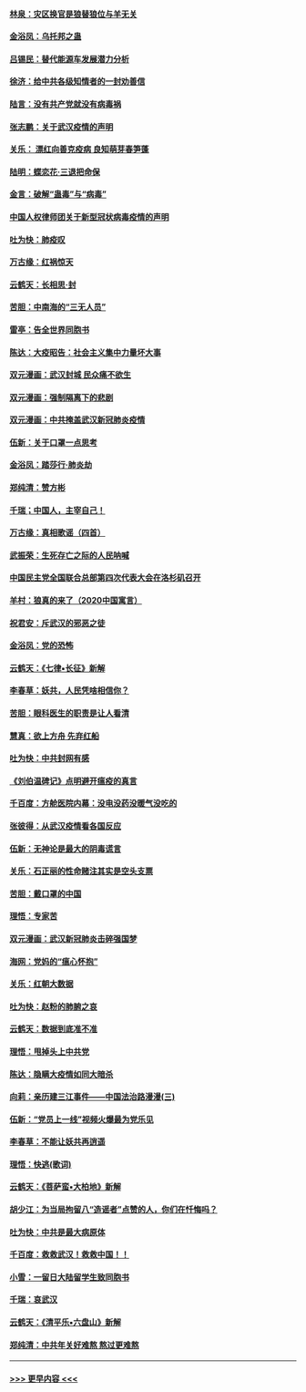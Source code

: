 #### [林泉：灾区换官是狼替狼位与羊无关](../pages/nsc993/n11870896.md?t=02151755) 
#### [金浴凤：乌托邦之蛊](../pages/nsc993/n11870879.md?t=02151755) 
#### [吕锡民：替代能源车发展潜力分析](../pages/nsc993/n11870656.md?t=02151755) 
#### [徐济：给中共各级知情者的一封劝善信](../pages/nsc993/n11868561.md?t=02151755) 
#### [陆言：没有共产党就没有病毒祸](../pages/nsc993/n11868232.md?t=02151755) 
#### [张志鹏：关于武汉疫情的声明](../pages/nsc993/n11867182.md?t=02151755) 
#### [关乐： 漂红向善克疫病 良知萌芽春笋蓬](../pages/nsc993/n11865710.md?t=02151755) 
#### [陆明：蝶恋花‧三退把命保](../pages/nsc993/n11865673.md?t=02151755) 
#### [金言：破解“蛊毒”与“病毒”](../pages/nsc993/n11864103.md?t=02151755) 
#### [中国人权律师团关于新型冠状病毒疫情的声明](../pages/nsc993/n11864249.md?t=02151755) 
#### [吐为快：肺疫叹](../pages/nsc993/n11864027.md?t=02151755) 
#### [万古缘：红祸惊天](../pages/nsc993/n11864079.md?t=02151755) 
#### [云鹤天：长相思‧封](../pages/nsc993/n11864006.md?t=02151755) 
#### [苦胆：中南海的“三无人员”](../pages/nsc993/n11862997.md?t=02151755) 
#### [雷亭：告全世界同胞书](../pages/nsc993/n11862572.md?t=02151755) 
#### [陈达：大疫昭告：社会主义集中力量坏大事](../pages/nsc993/n11859419.md?t=02151755) 
#### [双元漫画：武汉封城 民众痛不欲生](../pages/nsc993/n11859287.md?t=02151755) 
#### [双元漫画：强制隔离下的悲剧](../pages/nsc993/n11859244.md?t=02151755) 
#### [双元漫画：中共掩盖武汉新冠肺炎疫情](../pages/nsc993/n11858249.md?t=02151755) 
#### [伍新：关于口罩一点思考](../pages/nsc993/n11859195.md?t=02151755) 
#### [金浴凤：踏莎行‧肺炎劫](../pages/nsc993/n11858227.md?t=02151755) 
#### [郑纯清：赞方彬](../pages/nsc993/n11856803.md?t=02151755) 
#### [千瑞；中国人，主宰自己！](../pages/nsc993/n11856793.md?t=02151755) 
#### [万古缘：真相歌谣（四首）](../pages/nsc993/n11856263.md?t=02151755) 
#### [武振荣：生死存亡之际的人民呐喊](../pages/nsc993/n11856256.md?t=02151755) 
#### [中国民主党全国联合总部第四次代表大会在洛杉矶召开](../pages/nsc993/n11856344.md?t=02151755) 
#### [羊村：狼真的来了（2020中国寓言）](../pages/nsc993/n11856229.md?t=02151755) 
#### [祝君安：斥武汉的邪恶之徒](../pages/nsc993/n11855861.md?t=02151755) 
#### [金浴凤：党的恐怖](../pages/nsc993/n11855849.md?t=02151755) 
#### [云鹤天：《七律▪长征》新解](../pages/nsc993/n11855479.md?t=02151755) 
#### [李春草：妖共，人民凭啥相信你？](../pages/nsc993/n11855196.md?t=02151755) 
#### [苦胆：眼科医生的职责是让人看清](../pages/nsc993/n11853840.md?t=02151755) 
#### [慧真：欲上方舟 先弃红船](../pages/nsc993/n11853483.md?t=02151755) 
#### [吐为快：中共封网有感](../pages/nsc993/n11852575.md?t=02151755) 
#### [《刘伯温碑记》点明避开瘟疫的真言](../pages/nsc993/n11852128.md?t=02151755) 
#### [千百度：方舱医院内幕：没电没药没暖气没吃的](../pages/nsc993/n11850211.md?t=02151755) 
#### [张彼得：从武汉疫情看各国反应](../pages/nsc993/n11850102.md?t=02151755) 
#### [伍新：无神论是最大的阴毒谎言](../pages/nsc993/n11846129.md?t=02151755) 
#### [关乐：石正丽的性命赌注其实是空头支票](../pages/nsc993/n11846109.md?t=02151755) 
#### [苦胆：戴口罩的中国](../pages/nsc993/n11845576.md?t=02151755) 
#### [理悟：专家苦](../pages/nsc993/n11845564.md?t=02151755) 
#### [双元漫画：武汉新冠肺炎击碎强国梦](../pages/nsc993/n11843320.md?t=02151755) 
#### [海网：党妈的“瘟心怀抱”](../pages/nsc993/n11840740.md?t=02151755) 
#### [关乐：红朝大数据](../pages/nsc993/n11840675.md?t=02151755) 
#### [吐为快：赵粉的肺腑之哀](../pages/nsc993/n11840618.md?t=02151755) 
#### [云鹤天：数据到底准不准](../pages/nsc993/n11840325.md?t=02151755) 
#### [理悟：甩掉头上中共党](../pages/nsc993/n11838826.md?t=02151755) 
#### [陈达：隐瞒大疫情如同大暗杀](../pages/nsc993/n11838771.md?t=02151755) 
#### [向莉：亲历建三江事件——中国法治路漫漫(三)](../pages/nsc993/n11831825.md?t=02151755) 
#### [伍新：“党员上一线”视频火爆最为党乐见](../pages/nsc993/n11838200.md?t=02151755) 
#### [李春草：不能让妖共再逍遥](../pages/nsc993/n11838102.md?t=02151755) 
#### [理悟：快逃(歌词)](../pages/nsc993/n11838083.md?t=02151755) 
#### [云鹤天：《菩萨蛮▪大柏地》新解](../pages/nsc993/n11838059.md?t=02151755) 
#### [胡少江：为当局拘留八“造谣者”点赞的人，你们在忏悔吗？](../pages/nsc993/n11836801.md?t=02151755) 
#### [吐为快：中共是最大病原体](../pages/nsc993/n11836748.md?t=02151755) 
#### [千百度：救救武汉！救救中国！！](../pages/nsc993/n11836145.md?t=02151755) 
#### [小雪：一留日大陆留学生致同胞书](../pages/nsc993/n11834624.md?t=02151755) 
#### [千瑞：哀武汉](../pages/nsc993/n11833647.md?t=02151755) 
#### [云鹤天：《清平乐▪六盘山》新解](../pages/nsc993/n11833611.md?t=02151755) 
#### [郑纯清：中共年关好难熬 熬过更难熬](../pages/nsc993/n11833489.md?t=02151755) 

----
#### [ >>> 更早内容 <<< ](../indexes/nsc993-earlier.md)

